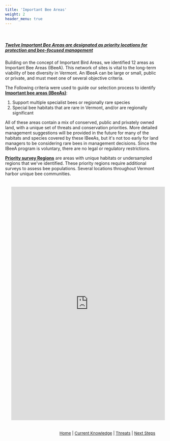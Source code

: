 ```yaml
---
title: 'Important Bee Areas'
weight: 2
header_menu: true
---
```

<div class="lead" style="padding-top:20px; text-decoration:underline;">
<h5>
Twelve Important Bee Areas are designated as priority locations for protection and bee-focused management
</h5>
</div>

Building on the concept of Important Bird Areas, we identified 12 areas as Important Bee Areas (IBeeA). This network of sites is vital to the long-term viability of bee diversity in Vermont. An IBeeA can be large or small, public or private, and must meet one of several objective criteria. 

<!--
<div class="flex-column-container">
<div class="first-col">
<b><u>Important bee areas</u></b>, or IBeeAs for short were delineated using the following criteria:
<ol>
<li>Support multiple rare or local bee species, with an emphasis on specialists and regionally rare species</li>
<li>Habitats that are geographically limited in the state, threatened by human impacts, and/or of regional significance</li>
<li>Extensive areas of relatively pristine and unique habitat</li>
</ol>
<b><u>Priority survey Regions</u></b> are areas with unique habitats or undersampled regions that we've identified.
These priority regions require additional surveys to assess bee populations. Several locations throughout Vermont harbor unique bee communities.
</div>
<div class="second-col h_iframe">
<iframe style="height:730px;max-width:730px;min-width:500px;" src="https://missions.vtatlasoflife.org/ImportantBeeAreas.html" scrolling="auto" frameBorder="0">
</iframe>
</div>
</div>
-->

<div class="row">

<div class="col-lg-4">
The Following criteria were used to guide our selection process to identify <b><u>Important bee areas (IBeeAs)</u></b>:

<ol>
<li>Support multiple specialist bees or regionally rare species</li>
<li>Special bee habitats that are rare in Vermont, and/or are regionally significant</li>
</ol>

All of these areas contain a mix of conserved, public and privately owned land, with a unique set of threats and conservation priorities. More detailed management suggestions will be provided in the future for many of the habitats and species covered by these IBeeAs, but it's not too early for land managers to be considering rare bees in management decisions. Since the IBeeA program is voluntary, there are no legal or regulatory restrictions.

<b><u>Priority survey Regions</u></b> are areas with unique habitats or undersampled regions that we've identified.
These priority regions require additional surveys to assess bee populations. Several locations throughout Vermont harbor unique bee communities.
</div>

<div class="col-lg-8 h_iframe">
<iframe style="height:760px;max-width:750px;min-width:500px;padding:20px;" src="https://missions.vtatlasoflife.org/ImportantBeeAreas.html" frameBorder="0" allowtransparency="true">
</iframe>

<!-- onload='javascript:(function(o){o.style.height=o.contentWindow.document.body.scrollHeight+"px";}(this));' -->

</div>

</div>


<p style="font-size: 10pt; text-align: right; margin-right: 3%"><a href="https://vtecostudies.github.io/SoBees_LandingPage/">Home</a> | <a href="https://vtecostudies.github.io/SoBees_Current_Knowledge/">Current Knowledge</a> | <a href="https://vtecostudies.github.io/SoBees_Threats/">Threats</a> | <a href="https://vtecostudies.github.io/SoBees_Next_Steps/">Next Steps</a></p>
